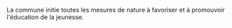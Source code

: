 La commune initie toutes les mesures de nature à favoriser et à promouvoir l'éducation de la jeunesse.